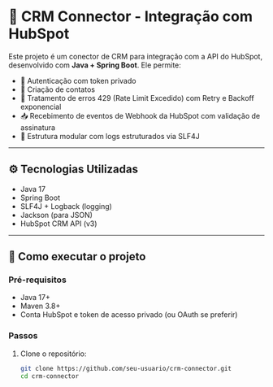 # 📡 CRM Connector - Integração com HubSpot

Este projeto é um conector de CRM para integração com a API do HubSpot, desenvolvido com **Java + Spring Boot**. Ele permite:

- 🔐 Autenticação com token privado
- 👤 Criação de contatos
- 🔁 Tratamento de erros 429 (Rate Limit Excedido) com Retry e Backoff exponencial
- 📥 Recebimento de eventos de Webhook da HubSpot com validação de assinatura
- 🧩 Estrutura modular com logs estruturados via SLF4J

---

## ⚙️ Tecnologias Utilizadas

- Java 17
- Spring Boot
- SLF4J + Logback (logging)
- Jackson (para JSON)
- HubSpot CRM API (v3)

---

## 🚀 Como executar o projeto

### Pré-requisitos

- Java 17+
- Maven 3.8+
- Conta HubSpot e token de acesso privado (ou OAuth se preferir)

### Passos

1. Clone o repositório:
   ```bash
   git clone https://github.com/seu-usuario/crm-connector.git
   cd crm-connector
